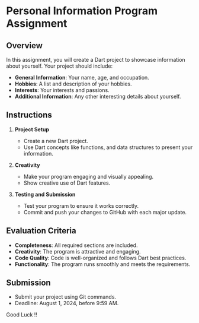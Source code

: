 # Personal Information Program Assignment

## Overview

In this assignment, you will create a Dart project to showcase information about yourself. Your project should include:

- **General Information**: Your name, age, and occupation.
- **Hobbies**: A list and description of your hobbies.
- **Interests**: Your interests and passions.
- **Additional Information**: Any other interesting details about yourself.

## Instructions

1. **Project Setup**
   - Create a new Dart project.
   - Use Dart concepts like functions, and data structures to present your information.

2. **Creativity**
   - Make your program engaging and visually appealing.
   - Show creative use of Dart features.

3. **Testing and Submission**
   - Test your program to ensure it works correctly.
   - Commit and push your changes to GitHub with each major update.

## Evaluation Criteria

- **Completeness**: All required sections are included.
- **Creativity**: The program is attractive and engaging.
- **Code Quality**: Code is well-organized and follows Dart best practices.
- **Functionality**: The program runs smoothly and meets the requirements.

## Submission

- Submit your project using Git commands.
- Deadline: August 1, 2024, before 9:59 AM.

Good Luck !!
